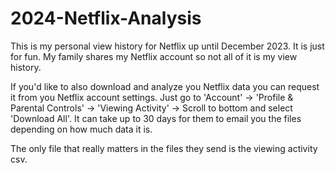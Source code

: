 # 2024-Netflix-Analysis

This is my personal view history for Netflix up until December 2023. It is just for fun.
My family shares my Netflix account so not all of it is my view history.

If you'd like to also download and analyze you Netflix data you can request it from you Netflix account settings.
Just go to 'Account' -> 'Profile & Parental Controls' -> 'Viewing Activity' -> Scroll to bottom and select 'Download All'.
It can take up to 30 days for them to email you the files depending on how much data it is.

The only file that really matters in the files they send is the viewing activity csv.
